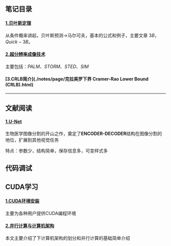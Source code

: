 ## 笔记目录

#### [1.贝叶斯定理](./notes/page/贝叶斯定理.html) 

从条件概率讲起，贝叶斯预测->马尔可夫，基本的公式和例子，主要文章 $3B，Quick-3B$。

#### [2.超分辨率成像技术](./notes/page/光学显微镜.html)

主要包括：$PALM、STORM、STED、SIM$

#### [3.CRLB简介](./notes/page/克拉美罗下界 Cramer-Rao Lower Bound (CRLB).html)

---

## 文献阅读

#### [1.U-Net](./notes/page/U-Net.html)

生物医学图像分割的开山之作，奠定了**ENCODER-DECODER**结构在图像分割的地位，扩展到其他视觉任务

特点：参数少，结构简单，保存信息多，可变样式多

## 代码调试



## CUDA学习

#### [1.CUDA环境安装](./notes/page/CUDA环境安装.html)

主要为各种用户提供CUDA编程环境

#### [2.并行计算与计算机架构](./notes/page/并行计算与计算机架构.html)

本文主要介绍了下计算机架构的划分和并行计算的基础简单介绍

